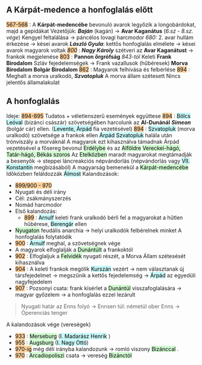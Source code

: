 ## A Kárpát-medence a honfoglalás előtt
<mark style="background: #FFB86CA6;">567-568</mark> : A **Kárpát-medencébe** bevonuló avarok legyőzik a longobárdokat, majd a gepidákat
Vezetőjük: ***Baján*** (kagán) -> **Avar Kaganátus** (*6.sz - 8.sz. vége*)
Kengyel feltalálása -> páncélos lovagi harcmodor
*680:* 2. avar hullám érkezése -> kései avarok
***László Gyula***: kettős honfoglalás elmélete -> kései avarok magyarok voltak
*<mark style="background: #FFB86CA6;">800</mark> :* ***Nagy Károly*** szétveri az **Avar Kaganátust** -> frankok megjelenése
<mark style="background: #FFB86CA6;">803</mark> : **Pannon őrgrófság** *843-tól* Keleti **Frank Birodalom**
Szláv fejedelemségek -> Frank vazallusok (hűbéresek)
**Morva Birodalom
Bolgár Birodalom**
<mark style="background: #FFB86CA6;">862</mark> : Magyarok felhívása és felbérlése
<mark style="background: #FFB86CA6;">894</mark> : Meghalt a morva uralkodó, ***Szvatopluk***
A morva állam szétesett
Nincs jelentős államalakulat 

## A honfoglalás
Ideje: <mark style="background: #FFB86CA6;">894-895</mark> 
Tudatos + véletlenszerű események együttese
<mark style="background: #FFB86CA6;">894</mark> : <mark style="background: #ABF7F7A6;">Bölcs Leóval</mark> (bizánci császár) szövetségében harcolunk az **Al-Dunánál** ***Simeon*** (bolgár cár) ellen. (<mark style="background: #ABF7F7A6;">Levente, Árpád</mark> fia vezetésével)
<mark style="background: #FFB86CA6;">894</mark> : <mark style="background: #ABF7F7A6;">Szvatopluk</mark> (morva uralkodó) szövetsége a frankok ellen <mark style="background: #ABF7F7A6;">Árpád</mark> 
<mark style="background: #ABF7F7A6;">Szvatopluk</mark> halála után trónviszály a morváknál
A magyarok ezt kihasználva támadnak
Árpád vezetésével a fősereg bevonul <mark style="background: #BBFABBA6;">Erdélybe</mark> és az <mark style="background: #BBFABBA6;">Alföldre</mark> 
<mark style="background: #BBFABBA6;">Vereckei-hágó, Tatár-hágó, Békás szoros</mark> 
Az <mark style="background: #BBFABBA6;">Etelközben</mark> maradt magyarokat megtámadják a besenyők -> steppei láncreakciós népvándorlás (népvándorlás vagy <mark style="background: #ABF7F7A6;">VII. Konstantin</mark> megbízásából)
A magyarság bemenekül a <mark style="background: #BBFABBA6;">Kárpát-medencébe</mark> 
Időközben feláldozzák <mark style="background: #ABF7F7A6;">Álmost</mark> 
Kalandozások:
- <mark style="background: #FFB86CA6;">899/900 - 970</mark> 
- Nyugati és déli irány
- Cél: zsákmányszerzés
- Nomád harcmodor
- Első kalandozás:
	- <mark style="background: #FFB86CA6;">899</mark> : <mark style="background: #ABF7F7A6;">Arnulf</mark> keleti frank uralkodó bérli fel a magyarokat a hűtlen hűbérese, <mark style="background: #ABF7F7A6;">Berengár</mark> ellen
- <mark style="background: #BBFABBA6;">Nyugaton</mark> feudális anarchia -> helyi uralkodók felbérelnek minket
A honfoglalás folytatódik
- <mark style="background: #FFB86CA6;">900</mark> : <mark style="background: #ABF7F7A6;">Arnulf</mark> meghal, a szövetségnek vége
- A magyarok elfoglalják a <mark style="background: #BBFABBA6;">Dunántúlt</mark> a frankoktól
- <mark style="background: #FFB86CA6;">902</mark> : Elfoglaljuk a <mark style="background: #BBFABBA6;">Felvidék</mark> nyugati részét, a Morva Állam szétesését kihasználva
- <mark style="background: #FFB86CA6;">904</mark> : A keleti frankok megölik <mark style="background: #ABF7F7A6;">Kurszán</mark> vezért -> nem választanak új társfejedelmet -> megszűnik a kettős fejedelemség -> <mark style="background: #ABF7F7A6;">Árpád</mark> az egyedüli nagyfejedelem
- <mark style="background: #FFB86CA6;">907</mark> : Pozsonyi csata: frank kísérlet a <mark style="background: #BBFABBA6;">Dunántúl</mark> visszafoglalására -> magyar győzelem -> a honfoglalás ezzel lezárult

>Nyugati határ az Enns folyó -> Ennsen túl: németül ober Enns -> Óperenciás tenger

A kalandozások vége (vereségek)
- <mark style="background: #FFB86CA6;">933</mark> : <mark style="background: #BBFABBA6;">Merseburg</mark> (<mark style="background: #ABF7F7A6;">I. Madarász Henrik</mark> )
- <mark style="background: #FFB86CA6;">955</mark> : <mark style="background: #BBFABBA6;">Augsburg</mark> (<mark style="background: #ABF7F7A6;">I. Nagy Ottó</mark>)
- <mark style="background: #FFB86CA6;">970-ig</mark> még déli irányba kalandozunk -> romló viszony <mark style="background: #BBFABBA6;">Bizánccal</mark> .
- <mark style="background: #FFB86CA6;">970</mark> : <mark style="background: #BBFABBA6;">Arcadiopoliszi</mark> csata -> vereség <mark style="background: #BBFABBA6;">Bizánctól</mark>
